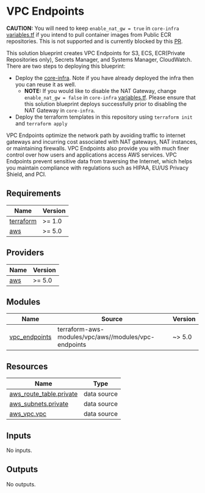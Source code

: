 # VPC Endpoints

**CAUTION:** You will need to keep `enable_nat_gw = true` in `core-infra` [variables.tf](../core-infra/variables.tf) if you intend to pull container images from Public ECR repositories. This is not supported and is currently blocked by this [PR](https://github.com/aws/containers-roadmap/issues/1160).

This solution blueprint creates VPC Endpoints for S3, ECS, ECR(Private Repositories only), Secrets Manager, and Systems Manager, CloudWatch. There are two steps to deploying this blueprint:

* Deploy the [core-infra](../core-infra/README.md). Note if you have already deployed the infra then you can reuse it as well.
  * **NOTE:** If you would like to disable the NAT Gateway, change `enable_nat_gw = false` in `core-infra` [variables.tf](../core-infra/variables.tf). Please ensure that this solution blueprint deploys successfully prior to disabling the NAT Gateway in `core-infra`.
* Deploy the terraform templates in this repository using `terraform init` and `terraform apply`


VPC Endpoints optimize the network path by avoiding traffic to internet gateways and incurring cost associated with NAT gateways, NAT instances, or maintaining firewalls. VPC Endpoints also provide you with much finer control over how users and applications access AWS services. VPC Endpoints prevent sensitive data from traversing the Internet, which helps you maintain compliance with regulations such as HIPAA, EU/US Privacy Shield, and PCI.

<!-- BEGINNING OF PRE-COMMIT-TERRAFORM DOCS HOOK -->
## Requirements

| Name | Version |
|------|---------|
| <a name="requirement_terraform"></a> [terraform](#requirement\_terraform) | >= 1.0 |
| <a name="requirement_aws"></a> [aws](#requirement\_aws) | >= 5.0 |

## Providers

| Name | Version |
|------|---------|
| <a name="provider_aws"></a> [aws](#provider\_aws) | >= 5.0 |

## Modules

| Name | Source | Version |
|------|--------|---------|
| <a name="module_vpc_endpoints"></a> [vpc\_endpoints](#module\_vpc\_endpoints) | terraform-aws-modules/vpc/aws//modules/vpc-endpoints | ~> 5.0 |

## Resources

| Name | Type |
|------|------|
| [aws_route_table.private](https://registry.terraform.io/providers/hashicorp/aws/latest/docs/data-sources/route_table) | data source |
| [aws_subnets.private](https://registry.terraform.io/providers/hashicorp/aws/latest/docs/data-sources/subnets) | data source |
| [aws_vpc.vpc](https://registry.terraform.io/providers/hashicorp/aws/latest/docs/data-sources/vpc) | data source |

## Inputs

No inputs.

## Outputs

No outputs.
<!-- END OF PRE-COMMIT-TERRAFORM DOCS HOOK -->
